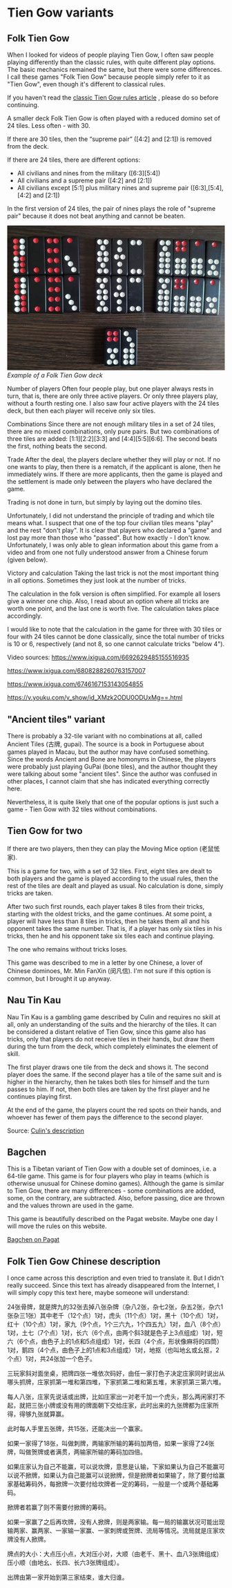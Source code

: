 # Tien Gow variants

## Folk Tien Gow 

When I looked for videos of people playing Tien Gow, I often saw people playing differently than the classic rules, with quite different play options. The basic mechanics remained the same, but there were some differences. I call these games "Folk Tien Gow" because people simply refer to it as "Tien Gow", even though it's different to classical rules. 

If you haven't read the [classic Tien Gow rules article](/gupai/tien-gow.html) , please do so before continuing. 

A smaller deck Folk Tien Gow is often played with a reduced domino set of 24 tiles. Less often - with 30. 

If there are 30 tiles, then the “supreme pair” ([4:2] and [2:1]) is removed from the deck. 

If there are 24 tiles, there are different options: 

 - All civilians and nines from the military ([6:3][5:4])
 - All civilians and a supreme pair ([4:2] and [2:1])
 - All civilians except [5:1] plus military nines and supreme pair ([6:3],[5:4],[4:2] and [2:1])

In the first version of 24 tiles, the pair of nines plays the role of "supreme pair" because it does not beat anything and cannot be beaten. 

![](/docs/assets/images/gupai/folk-tiengow-deck.jpg)  
_Example of a Folk Tien Gow deck_

Number of players Often four people play, but one player always rests in turn, that is, there are only three active players. Or only three players play, without a fourth resting one. I also saw four active players with the 24 tiles deck, but then each player will receive only six tiles. 

Combinations Since there are not enough military tiles in a set of 24 tiles, there are no mixed combinations, only pure pairs. But two combinations of three tiles are added: [1:1][2:2][3:3] and [4:4][5:5][6:6]. The second beats the first, nothing beats the second. 

Trade After the deal, the players declare whether they will play or not. If no one wants to play, then there is a rematch, if the applicant is alone, then he immediately wins. If there are more applicants, then the game is played and the settlement is made only between the players who have declared the game. 

Trading is not done in turn, but simply by laying out the domino tiles. 

Unfortunately, I did not understand the principle of trading and which tile means what. I suspect that one of the top four civilian tiles means "play" and the rest "don't play". It is clear that players who declared a "game" and lost pay more than those who "passed". But how exactly - I don't know. Unfortunately, I was only able to glean information about this game from a video and from one not fully understood answer from a Chinese forum (given below). 

Victory and calculation Taking the last trick is not the most important thing in all options. Sometimes they just look at the number of tricks. 

The calculation in the folk version is often simplified. For example all losers give a winner one chip. Also, I read about an option where all tricks are worth one point, and the last one is worth five. The calculation takes place accordingly. 

I would like to note that the calculation in the game for three with 30 tiles or four with 24 tiles cannot be done classically, since the total number of tricks is 10 or 6, respectively (and not 8, so one cannot calculate tricks "below 4"). 

Video sources: https://www.ixigua.com/6692629485155516935 

https://www.ixigua.com/6808288260763157007 

https://www.ixigua.com/6746167153143054855 

https://v.youku.com/v_show/id_XMzk2ODU0ODUxMg==.html 

## "Ancient tiles" variant 

There is probably a 32-tile variant with no combinations at all, called Ancient Tiles (古牌, gupai). The source is a book in Portuguese about games played in Macau, but the author may have confused something. Since the words Ancient and Bone are homonyms in Chinese, the players were probably just playing GuPai (bone tiles), and the author thought they were talking about some "ancient tiles". Since the author was confused in other places, I cannot claim that she has indicated everything correctly here. 

Nevertheless, it is quite likely that one of the popular options is just such a game - Tien Gow with 32 tiles without combinations. 

## Tien Gow for two 

If there are two players, then they can play the Moving Mice option (老鼠恡家). 

This is a game for two, with a set of 32 tiles. First, eight tiles are dealt to both players and the game is played according to the usual rules, then the rest of the tiles are dealt and played as usual. No calculation is done, simply tricks are taken. 

After two such first rounds, each player takes 8 tiles from their tricks, starting with the oldest tricks, and the game continues. At some point, a player will have less than 8 tiles in tricks, then he takes them all and his opponent takes the same number. That is, if a player has only six tiles in his tricks, then he and his opponent take six tiles each and continue playing. 

The one who remains without tricks loses. 

This game was described to me in a letter by one Chinese, a lover of Chinese dominoes, Mr. Min FanXin (闵凡信). I'm not sure if this option is common, but I brought it up anyway. 

## Nau Tin Kau 

Nau Tin Kau is a gambling game described by Culin and requires no skill at all, only an understanding of the suits and the hierarchy of the tiles. It can be considered a distant relative of Tien Gow, since this game also has tricks, only that players do not receive tiles in their hands, but draw them during the turn from the deck, which completely eliminates the element of skill. 

The first player draws one tile from the deck and shows it. The second player does the same. If the second player has a tile of the same suit and is higher in the hierarchy, then he takes both tiles for himself and the turn passes to him. If not, then both tiles are taken by the first player and he continues playing first. 

At the end of the game, the players count the red spots on their hands, and whoever has fewer of them pays the difference to the second player. 

Source: [Culin's description](https://healthy.uwaterloo.ca/museum/Archives/Culin/Dice1893/nautinkau.html) 

## Bagchen 

This is a Tibetan variant of Tien Gow with a double set of dominoes, i.e. a 64-tile game. This game is for four players who play in teams (which is otherwise unusual for Chinese domino games). Although the game is similar to Tien Gow, there are many differences - some combinations are added, some, on the contrary, are subtracted. Also, before passing, dice are thrown and the values thrown are used in the game. 

This game is beautifully described on the Pagat website. Maybe one day I will move the rules on this website. 

[Bagchen on Pagat](https://www.pagat.com/domino/trick/bagchen.html) 

## Folk Tien Gow Chinese description 

I once came across this description and even tried to translate it. But I didn't really succeed. Since this text has already disappeared from the Internet, I will simply copy this text here, maybe someone will understand: 

24张骨牌，就是牌九的32张去掉八张杂牌（杂八2张，杂七2张，杂五2张，杂六1张杂三1张）其中老千（12个点）1对，虎头（11个点）1对，黑十（10个点）1对，红十（10个点）1对，家九（9个点，1个三六九，1个四五九）1对，血八（8个点）1对，土七（7个点）1对，长六（6个点，由两个斜3就是色子上3点组成）1对，短六（6个点，由色子上的1点和5点组成）1对，长四（4个点，形状像麻将的四筒）1对，鹅四（4个点，由色子上的1点和3点组成）1对，地抠（也叫地幺或幺抠，2个点）1对，共24张加一个色子。 

三玩家斜对面坐桌，把牌四张一堆依次码好，由任一家打色子决定庄家同时说出从哪头抓牌，庄家抓第一堆和第四堆，下家抓第二堆和第五堆，末家抓第三第六堆。 

每人八张，庄家先说话或出牌，比如庄家出一对老千加一个虎头，那么两闲家打不起，就把三张小牌或没有用的牌面朝下交给庄家，此时出来的九张牌都为庄家所得，得够九张就算赢。 

此时每人手里五张牌，共15张，还能决出一个赢家。 

如果一家得了18张，叫做刺牌，两输家所输的筹码加两倍，如果一家得了24张牌，叫做贺牌或者满贯，两输家所输的筹码加四倍。 

如果庄家认为自己不能赢，可以说坎牌，意思是认输，下家如果认为自己不能赢可以说不掀牌，如果认为自己能赢可以说掀牌，但是掀牌者如果输了，除了要付给赢家基础筹码外，每掀牌一次要付给坎牌者一定的筹码，一般是一个或两个基础筹码。 

掀牌者若赢了则不需要付掀牌的筹码。 

如果一家赢了之后再坎牌，没有人掀牌，则是两家输。每一局的输赢状况可能出现输两家、赢两家、一家输一家赢、一家刺牌或贺牌、流局等情况。流局就是庄家坎牌没有人掀牌。 

牌点的大小：大点压小点，大对压小对，大顺（由老千、黑十、血八3张牌组成）压小顺（由地幺、长四、长六3张牌组成）。 

出牌由第一家开始到第三家结束，谁大归谁。 

